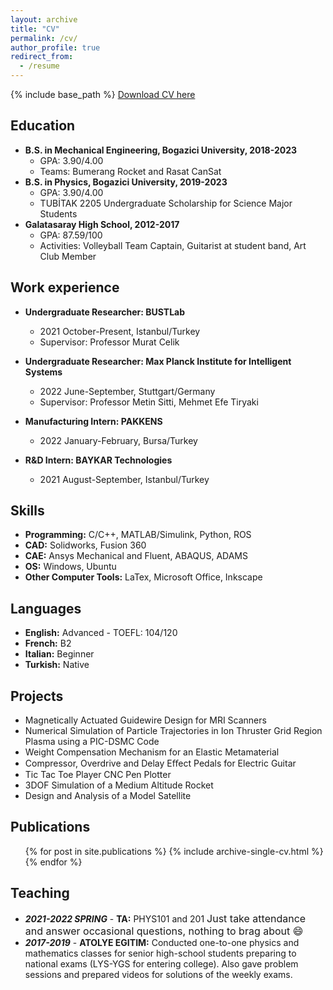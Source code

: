 ```yaml
---
layout: archive
title: "CV"
permalink: /cv/
author_profile: true
redirect_from:
  - /resume
---
```

{% include base_path %}
<a href="/files/CV_Yigit_Gunsur_Elmacioglu_19_09_2022_academic.pdf" download>Download CV here</a>
## Education
* **B.S. in Mechanical Engineering, Bogazici University, 2018-2023**
  * GPA: 3.90/4.00
  * Teams: Bumerang Rocket and Rasat CanSat
* **B.S. in Physics, Bogazici University, 2019-2023**
  * GPA: 3.90/4.00  
  * TUBİTAK 2205 Undergraduate Scholarship for Science Major Students
* **Galatasaray High School, 2012-2017**
  * GPA: 87.59/100  
  * Activities: Volleyball Team Captain, Guitarist at student band, Art Club Member


## Work experience
* **Undergraduate Researcher: BUSTLab**
  * 2021 October-Present,    Istanbul/Turkey
  * Supervisor: Professor Murat Celik

* **Undergraduate Researcher: Max Planck Institute for Intelligent Systems**
  * 2022 June-September,     Stuttgart/Germany
  * Supervisor: Professor Metin Sitti, Mehmet Efe Tiryaki

* **Manufacturing Intern: PAKKENS**
  * 2022 January-February,   Bursa/Turkey

* **R&D Intern: BAYKAR Technologies**
  * 2021 August-September,   Istanbul/Turkey

## Skills
* **Programming:** C/C++, MATLAB/Simulink, Python, ROS
* **CAD:** Solidworks, Fusion 360
* **CAE:** Ansys Mechanical and Fluent, ABAQUS, ADAMS
* **OS:** Windows, Ubuntu
* **Other Computer Tools:** LaTex, Microsoft Office, Inkscape  

## Languages
* **English:** Advanced - TOEFL: 104/120
* **French:** B2
* **Italian:**  Beginner
* **Turkish:**  Native

## Projects
* Magnetically Actuated Guidewire Design for MRI Scanners
* Numerical Simulation of Particle Trajectories in Ion Thruster Grid Region Plasma using a PIC-DSMC Code
* Weight Compensation Mechanism for an Elastic Metamaterial
* Compressor, Overdrive and Delay Eﬀect Pedals for Electric Guitar
* Tic Tac Toe Player CNC Pen Plotter
* 3DOF Simulation of a Medium Altitude Rocket
* Design and Analysis of a Model Satellite

## Publications
  <ul>{% for post in site.publications %}
    {% include archive-single-cv.html %}
  {% endfor %}</ul>

## Teaching
* ***2021-2022 SPRING*** - **TA:** PHYS101 and 201 <font size="3"> Just take attendance and answer occasional questions, nothing to brag about :smile: </font>
* ***2017-2019*** - **ATOLYE EGITIM:** Conducted one-to-one physics and mathematics classes for senior high-school students preparing to national exams (LYS-YGS for entering college). Also gave problem sessions and prepared videos for solutions of the weekly exams.

<!-- ## Teaching
  <ul>{% for post in site.teaching %}
    {% include archive-single-cv.html %}
  {% endfor %}</ul> -->
